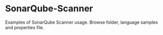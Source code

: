 # SonarQube-Scanner

Examples of SonarQube Scanner usage.  Browse folder, language samples and properties file.

